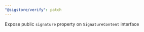 ```yaml
---
"@sigstore/verify": patch
---
```


Expose public `signature` property on `SignatureContent` interface

